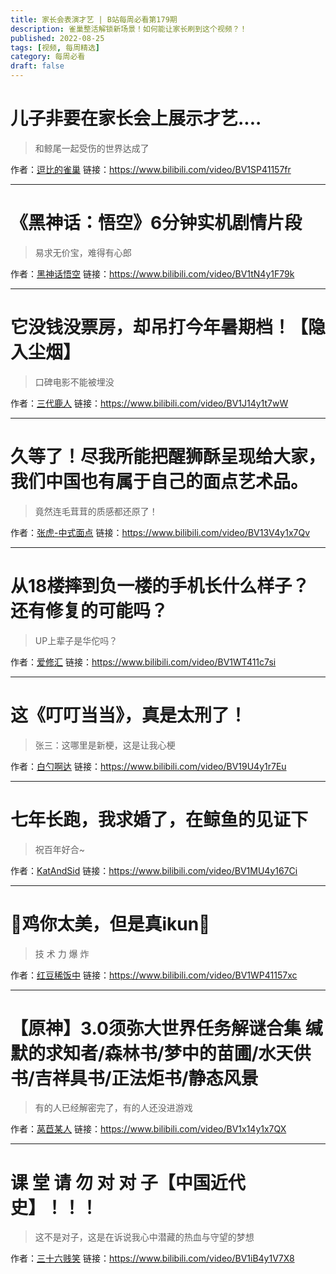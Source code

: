 ```yaml
---
title: 家长会表演才艺 | B站每周必看第179期
description: 雀巢整活解锁新场景！如何能让家长刷到这个视频？！
published: 2022-08-25
tags: [视频, 每周精选]
category: 每周必看
draft: false
---
```


# 儿子非要在家长会上展示才艺....
> 和鲸尾一起受伤的世界达成了

作者：[逗比的雀巢](https://space.bilibili.com/5294454)
链接：https://www.bilibili.com/video/BV1SP41157fr

---

# 《黑神话：悟空》6分钟实机剧情片段
> 易求无价宝，难得有心郎

作者：[黑神话悟空](https://space.bilibili.com/642389251)
链接：https://www.bilibili.com/video/BV1tN4y1F79k

---

# 它没钱没票房，却吊打今年暑期档！【隐入尘烟】
> 口碑电影不能被埋没

作者：[三代鹿人](https://space.bilibili.com/5870268)
链接：https://www.bilibili.com/video/BV1J14y1t7wW

---

# 久等了！尽我所能把醒狮酥呈现给大家，我们中国也有属于自己的面点艺术品。
> 竟然连毛茸茸的质感都还原了！

作者：[张虎-中式面点](https://space.bilibili.com/1440942233)
链接：https://www.bilibili.com/video/BV13V4y1x7Qv

---

# 从18楼摔到负一楼的手机长什么样子？还有修复的可能吗？
> UP上辈子是华佗吗？

作者：[爱修汇](https://space.bilibili.com/1243455344)
链接：https://www.bilibili.com/video/BV1WT411c7si

---

# 这《叮叮当当》，真是太刑了！
> 张三：这哪里是新梗，这是让我心梗

作者：[白勺啊达](https://space.bilibili.com/5260378)
链接：https://www.bilibili.com/video/BV19U4y1r7Eu

---

# 七年长跑，我求婚了，在鲸鱼的见证下
> 祝百年好合~

作者：[KatAndSid](https://space.bilibili.com/30625977)
链接：https://www.bilibili.com/video/BV1MU4y167Ci

---

# 🐓鸡你太美，但是真ikun🐓
> 技 术 力 爆 炸

作者：[红豆稀饭中](https://space.bilibili.com/250648682)
链接：https://www.bilibili.com/video/BV1WP41157xc

---

# 【原神】3.0须弥大世界任务解谜合集 缄默的求知者/森林书/梦中的苗圃/水天供书/吉祥具书/正法炬书/静态风景
> 有的人已经解密完了，有的人还没进游戏

作者：[莴苣某人](https://space.bilibili.com/1773346)
链接：https://www.bilibili.com/video/BV1x14y1x7QX

---

# 课 堂 请 勿 对 对 子【中国近代史】！！！
> 这不是对子，这是在诉说我心中潜藏的热血与守望的梦想

作者：[三十六贱笑](https://space.bilibili.com/90361813)
链接：https://www.bilibili.com/video/BV1iB4y1V7X8

